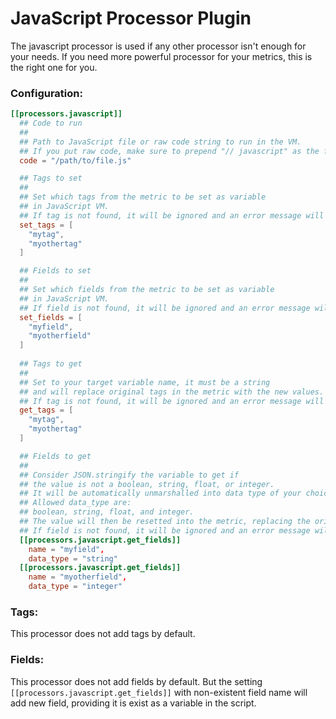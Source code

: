 # JavaScript Processor Plugin

The javascript processor is used if any other processor isn't enough for your needs.
If you need more powerful processor for your metrics, this is the right one for you.

### Configuration:

```toml
[[processors.javascript]]
  ## Code to run
  ##
  ## Path to JavaScript file or raw code string to run in the VM.
  ## If you put raw code, make sure to prepend "// javascript" as the first line of the code.
  code = "/path/to/file.js"

  ## Tags to set
  ##
  ## Set which tags from the metric to be set as variable
  ## in JavaScript VM.
  ## If tag is not found, it will be ignored and an error message will appear
  set_tags = [
	"mytag",
	"myothertag"
  ]

  ## Fields to set
  ##
  ## Set which fields from the metric to be set as variable
  ## in JavaScript VM.
  ## If field is not found, it will be ignored and an error message will appear.
  set_fields = [
	"myfield",
	"myotherfield"
  ]
	
  ## Tags to get
  ##
  ## Set to your target variable name, it must be a string
  ## and will replace original tags in the metric with the new values.
  ## If tag is not found, it will be ignored and an error message will appear.
  get_tags = [
	"mytag",
	"myothertag"
  ]

  ## Fields to get
  ##
  ## Consider JSON.stringify the variable to get if
  ## the value is not a boolean, string, float, or integer.
  ## It will be automatically unmarshalled into data type of your choice.
  ## Allowed data_type are:
  ## boolean, string, float, and integer.
  ## The value will then be resetted into the metric, replacing the original one.
  ## If field is not found, it will be ignored and an error message will appear.
  [[processors.javascript.get_fields]]
	name = "myfield",
	data_type = "string"
  [[processors.javascript.get_fields]]
	name = "myotherfield",
	data_type = "integer"
```

### Tags:

This processor does not add tags by default. 

### Fields:

This processor does not add fields by default. But the setting `[[processors.javascript.get_fields]]` with non-existent field name will add new field, 
providing it is exist as a variable in the script.
